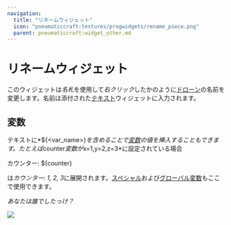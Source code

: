```yaml
---
navigation:
  title: "リネームウィジェット"
  icon: "pneumaticcraft:textures/progwidgets/rename_piece.png"
  parent: pneumaticcraft:widget_other.md
---
```


# リネームウィジェット

このウィジェットは*名札*を使用して*右クリック*したかのように[ドローン](../drone.md)の名前を変更します。名前は添付された[テキスト](./text.md)ウィジェットに入力されます。

## 変数

テキストに*${<var_name>}*を含めることで[変数](./variables.md)の値を挿入することもできます。たとえば*counter*変数が*x=1,y=2,z=3*に設定されている場合

<Color hex="#272">カウンター: ${counter}</Color>

は*カウンター: 1, 2, 3*に展開されます。[スペシャル](./variables.md#special)および[グローバル変数](./variables.md#global)もここで使用できます。

*あなたは誰でしたっけ？*

![](rename_piece.png)

